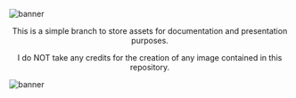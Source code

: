 ![banner](../assets/top_banner.png)

<p align="center">
  This is a simple branch to store assets for documentation and presentation purposes.  
</p>

<p align="center">
  I do NOT take any credits for the creation of any image contained in this repository.
</p>
  
![banner](../assets/buttom_banner.png)